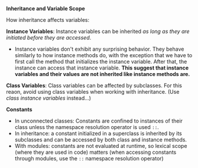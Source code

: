 **Inheritance and Variable Scope** 

How inheritance affects variables: 

**Instance Variables**: Instance variables can be inherited *as long as they are initiated before they are accessed*. 

- Instance variables don't exhibit any surprising behavior. They behave similarly to how instance methods do, with the exception that we have to first call the method that initializes the instance variable. After that, the instance can access that instance variable. **This suggest that instance variables and their values are not inherited like instance methods are.** 

**Class Variables**: Class variables can be affected by subclasses. For this reaon, avoid using class variables when working with inheritance. (Use *class instance variables* instead...)

**Constants**

- In unconnected classes: Constants are confined to instances of their class unless the namespace resolution operator is used `::`. 
- In inheritance: a constant initialized in a superclass is inherited by its subclasses and can be accessed by both class and instance methods. 
- With modules: constants are not evaluated at runtime, so lexical scope (where they are used in code) matters (when accessing constants through modules, use the `::` namespace resolution operator)